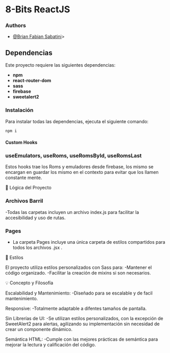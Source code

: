# 8-Bits ReactJS

### Authors
- [@Brian Fabian Sabatini](https://n3u7r0.github.io/Brian-Sabatini--Repositorio/)>



## Dependencias
Este proyecto requiere las siguientes dependencias:
- **npm**
- **react-router-dom**
- **sass**
- **firebase**
- **sweetalert2**

### Instalación
Para instalar todas las dependencias, ejecuta el siguiente comando:
```bash
npm i
```

#### Custom Hooks

 ### useEmulators, useRoms, useRomsById, useRomsLast

Estos hooks trae los Roms y emuladores desde firebase, los mismo se encargan en guardar los mismo en el contexto para evitar que los llamen constante mente.

🧠 Lógica del Proyecto

### Archivos Barril
-Todas las carpetas incluyen un archivo index.js para facilitar la accesibilidad y uso de rutas.

### Pages
- La carpeta Pages incluye una única carpeta de estilos compartidos para todos los archivos .jsx .

🎨 Estilos

El proyecto utiliza estilos personalizados con Sass para:
-Mantener el código organizado.
-Facilitar la creación de mixins si son necesarios.

💡 Concepto y Filosofía

Escalabilidad y Mantenimiento:
-Diseñado para se escalable y de facil mantenimiento.

Responsive:
-Totalmente adaptable a difentes tamaños de pantalla.

Sin Librerías de UI:
-Se utilizan estilos personalizados, con la excepción de SweetAlert2 para alertas, agilizando su implementación sin necesidad de crear un componente dinámico.

Semántica HTML:
-Cumple con las mejores prácticas de semántica para mejorar la lectura y calificación del código.